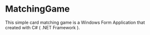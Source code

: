 # MatchingGame
This simple card matching game is a Windows Form Application that created with C# ( .NET Framework ). 
